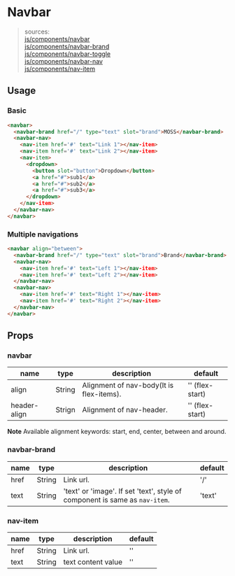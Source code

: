 # Navbar

> sources:  
> [js/components/navbar](../../src/js/components/navbar.vue)  
> [js/components/navbar-brand](../../src/js/components/navbar-brand.vue)  
> [js/components/navbar-toggle](../../src/js/components/navbar-toggle.vue)  
> [js/components/navbar-nav](../../src/js/components/navbar-nav.vue)  
> [js/components/nav-item](../../src/js/components/nav-item.vue)

## Usage

### Basic

```html
<navbar>
  <navbar-brand href="/" type="text" slot="brand">MOSS</navbar-brand>
  <navbar-nav>
    <nav-item href='#' text="Link 1"></nav-item>
    <nav-item href='#' text="Link 2"></nav-item>
    <nav-item>
      <dropdown>
        <button slot="button">Dropdown</button>
        <a href="#">sub1</a>
        <a href="#">sub2</a>
        <a href="#">sub3</a>
      </dropdown>
    </nav-item>
  </navbar-nav>
</navbar>
```

### Multiple navigations

```html
<navbar align="between">
  <navbar-brand href="/" type="text" slot="brand">Brand</navbar-brand>
  <navbar-nav>
    <nav-item href='#' text="Left 1"></nav-item>
    <nav-item href='#' text="Left 2"></nav-item>
  </navbar-nav>
  <navbar-nav>
    <nav-item href='#' text="Right 1"></nav-item>
    <nav-item href='#' text="Right 2"></nav-item>
  </navbar-nav>
</navbar>
```

## Props

### navbar

| name | type | description | default |
| ---- | ---- | ----------- | ------- |
| align | String | Alignment of nav-body(It is flex-items). | '' (flex-start) |
| header-align | Strign | Alignment of nav-header. | '' (flex-start) |

**Note** Available alignment keywords: start, end, center, between and around.

### navbar-brand

| name | type | description | default |
| ---- | ---- | ----------- | ------- |
| href | String | Link url. | '/' |
| text | String | 'text' or 'image'. If set 'text', style of component is same as `nav-item`.  | 'text' |

### nav-item

| name | type | description | default |
| ---- | ---- | ----------- | ------- |
| href | String | Link url. | '' |
| text | String | text content value | '' |
